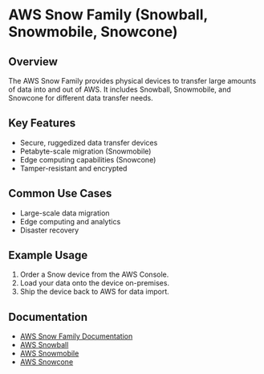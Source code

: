 # AWS Snow Family (Snowball, Snowmobile, Snowcone)

## Overview
The AWS Snow Family provides physical devices to transfer large amounts of data into and out of AWS. It includes Snowball, Snowmobile, and Snowcone for different data transfer needs.

## Key Features
- Secure, ruggedized data transfer devices
- Petabyte-scale migration (Snowmobile)
- Edge computing capabilities (Snowcone)
- Tamper-resistant and encrypted

## Common Use Cases
- Large-scale data migration
- Edge computing and analytics
- Disaster recovery

## Example Usage
1. Order a Snow device from the AWS Console.
2. Load your data onto the device on-premises.
3. Ship the device back to AWS for data import.

## Documentation
- [AWS Snow Family Documentation](https://docs.aws.amazon.com/snow/)
- [AWS Snowball](https://docs.aws.amazon.com/snowball/)
- [AWS Snowmobile](https://docs.aws.amazon.com/snowmobile/)
- [AWS Snowcone](https://docs.aws.amazon.com/snowcone/)
